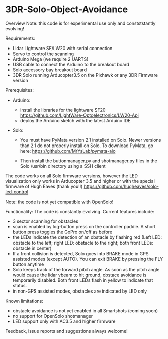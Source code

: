 # 3DR-Solo-Object-Avoidance

Overview
Note: this code is for experimental use only and constststantly evolving!

Requirements:
- Lidar Lightware SF/LW20 with serial connection
- Servo to control the scanning
- Arduino Mega (we require 2 UARTS)
- USB cable to connect the Arduino to the breakout board
- Solo accessory bay breakout board
- 3DR Solo running Arducopter3.5 on the Pixhawk or any 3DR Firmware version

Prerequisites:
- Arduino:
  - install the libraries for the lightware SF20 https://github.com/LightWare-Optoelectronics/LW20-Api
  - deploy the Arduino sketch with the latest Arduino IDE
  
- Solo:
  - You must have PyMata version 2.1 installed on Solo. Newer versions than 2.1 do not properly install on Solo. To download PyMata, go here: https://github.com/MrYsLab/pymata-aio

  - Then install the buttonmanager.py and shotmanager.py files in the Solo /usr/bin directory using a SSH client

The code works on all Solo firmware versions, however the LED visualization only works in Arducopter 3.5 and higher or with the special firmware of Hugh Eaves (thank you!!) https://github.com/hugheaves/solo-led-control

Note: the code is not yet compatible with OpenSolo!

Functionality:
The code is constantly evolving. Current features include:
- 3 sector scanning for obstacles
- scan is enabled by log-button press on the controller paddle. A short button press toggles the GoPro on/off as before
- the LEDs indicate the detection of an obstacle by flashing red (Left LED: obstacle to the left; right LED: obstacle to the right; both front LEDs: obstacle in center)
- If a front collision is detected, Solo goes into BRAKE mode in GPS assisted modes (except AUTO). You can exit BRAKE by pressing the FLY button anytime
- Solo keeps track of the forward pitch angle. As soon as the pitch angle would cause the lidar vbeam to hit ground, obstace avoidance is temporarily disabled. Both front LEDs flash in yellow to indicate that status.
- in non-GPS assisted modes, obstacles are indicated by LED only

Known limitations:
- obstacle avoidance is not yet enabled in all Smartshots (coming soon)
- no support for OpenSolo shotmanager
- LED support only with AC3.5 and higher firmware

Feedback, issue reports and suggestions always welcome!
